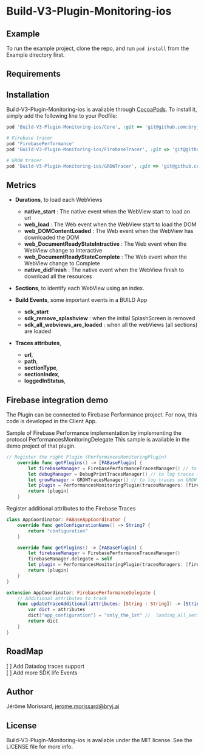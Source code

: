 # Build-V3-Plugin-Monitoring-ios

## Example

To run the example project, clone the repo, and run `pod install` from the Example directory first.

## Requirements

## Installation

Build-V3-Plugin-Monitoring-ios is available through [CocoaPods](https://cocoapods.org). To install
it, simply add the following line to your Podfile:

```ruby
pod 'Build-V3-Plugin-Monitoring-ios/Core', :git => 'git@github.com:bryjai/build-v3-sdk-plugin-monitoring-ios.git'

# Firebase tracer
pod 'FirebasePerformance'
pod 'Build-V3-Plugin-Monitoring-ios/FirebaseTracer', :git => 'git@github.com:bryjai/build-v3-sdk-plugin-monitoring-ios.git'

# GROW tracer
pod 'Build-V3-Plugin-Monitoring-ios/GROWTracer', :git => 'git@github.com:bryjai/build-v3-sdk-plugin-monitoring-ios.git'
```

## Metrics

-   **Durations**, to load each WebViews

    -   **native_start** : The native event when the WebView start to load an url
    -   **web_load** : The Web event when the WebView start to load the DOM
    -   **web_DOMContentLoaded** : The Web event when the WebView has downloaded the DOM
    -   **web_DocumentReadyStateIntractive** : The Web event when the WebView change to Interactive
    -   **web_DocumentReadyStateComplete** : The Web event when the WebView change to Complete
    -   **native_didFinish** : The native event when the WebView finish to download all the resources

-   **Sections**, to identify each WebView using an index.

-   **Build Events**, some important events in a BUILD App

    -   **sdk_start**
    -   **sdk_remove_splashview** : when the initial SplashScreen is removed
    -   **sdk_all_webviews_are_loaded** : when all the webViews (all sections) are loaded

-   **Traces attributes**,
    -   **url**,
    -   **path**,
    -   **sectionType**,
    -   **sectionIndex**,
    -   **loggedInStatus**,

## Firebase integration demo

The Plugin can be connected to Firebase Performance project.
For now, this code is developed in the Client App.

Sample of Firebase Performance implementation by implementing the protocol PerformancesMonitoringDelegate
This sample is available in the demo project of that plugin.

```Swift
// Register the right Plugin (PerformancesMonitoringPlugin)
    override func getPlugins() -> [FABasePlugin] {
        let firebaseManager = FirebasePerformanceTracesManager() // to log traces on Firebase Performances
        let debugManager = DebugPrintTracesManager() // to log traces in the console
        let growManager = GROWTracesManager() // to log traces on GROW events
        let plugin = PerformancesMonitoringPlugin(tracesManagers: [firebaseManager, debugManager, growManager])
        return [plugin]
    }
```

Register additional attributes to the Firebase Traces

```Swift
class AppCoordinator: FABaseAppCoordinator {
    override func getConfigurationName() -> String? {
        return "configuration"
    }

    override func getPlugins() -> [FABasePlugin] {
        let firebaseManager = FirebasePerformanceTracesManager()
        firebaseManager.delegate = self
        let plugin = PerformancesMonitoringPlugin(tracesManagers: [firebaseManager])
        return [plugin]
    }
}

extension AppCoordinator: FirebasePerformanceDelegate {
    // Additional attributes to track
    func updateTraceAdditional(attributes: [String : String]) -> [String : String] {
        var dict = attributes
        dict["app_configuration"] = "only_the_1st" //  loading_all_serialized // only_the_1st
        return dict
    }
}

```

## RoadMap

[ ] Add Datadog traces support  
[ ] Add more SDK life Events

## Author

Jérôme Morissard, jerome.morissard@bryj.ai

## License

Build-V3-Plugin-Monitoring-ios is available under the MIT license. See the LICENSE file for more info.

